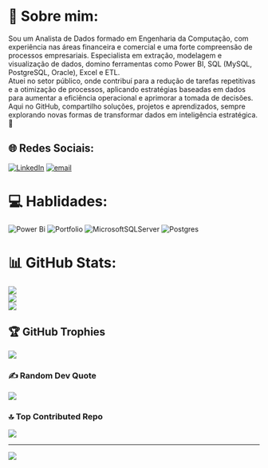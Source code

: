 # 💫 Sobre mim:
Sou um Analista de Dados formado em Engenharia da Computação, com experiência nas áreas financeira e comercial e uma forte compreensão de processos empresariais. Especialista em extração, modelagem e visualização de dados, domino ferramentas como Power BI, SQL (MySQL, PostgreSQL, Oracle), Excel e ETL.<br>Atuei no setor público, onde contribuí para a redução de tarefas repetitivas e a otimização de processos, aplicando estratégias baseadas em dados para aumentar a eficiência operacional e aprimorar a tomada de decisões.<br>Aqui no GitHub, compartilho soluções, projetos e aprendizados, sempre explorando novas formas de transformar dados em inteligência estratégica. 🚀


## 🌐 Redes Sociais:
[![LinkedIn](https://img.shields.io/badge/LinkedIn-%230077B5.svg?logo=linkedin&logoColor=white)](https://linkedin.com/in/https://www.linkedin.com/in/felipegmartins/) [![email](https://img.shields.io/badge/Email-D14836?logo=gmail&logoColor=white)](mailto:felipegm6@hotmail.com) 

# 💻 Hablidades:
![Power Bi](https://img.shields.io/badge/power_bi-F2C811?style=for-the-badge&logo=powerbi&logoColor=black) ![Portfolio](https://img.shields.io/badge/Portfolio-%23000000.svg?style=for-the-badge&logo=firefox&logoColor=#FF7139) ![MicrosoftSQLServer](https://img.shields.io/badge/Microsoft%20SQL%20Server-CC2927?style=for-the-badge&logo=microsoft%20sql%20server&logoColor=white) ![Postgres](https://img.shields.io/badge/postgres-%23316192.svg?style=for-the-badge&logo=postgresql&logoColor=white)
# 📊 GitHub Stats:
![](https://github-readme-stats.vercel.app/api?username=Felipegmar&theme=dark&hide_border=false&include_all_commits=false&count_private=false)<br/>
![](https://nirzak-streak-stats.vercel.app/?user=Felipegmar&theme=dark&hide_border=false)<br/>
![](https://github-readme-stats.vercel.app/api/top-langs/?username=Felipegmar&theme=dark&hide_border=false&include_all_commits=false&count_private=false&layout=compact)

## 🏆 GitHub Trophies
![](https://github-profile-trophy.vercel.app/?username=Felipegmar&theme=radical&no-frame=false&no-bg=true&margin-w=4)

### ✍️ Random Dev Quote
![](https://quotes-github-readme.vercel.app/api?type=horizontal&theme=radical)

### 🔝 Top Contributed Repo
![](https://github-contributor-stats.vercel.app/api?username=Felipegmar&limit=5&theme=dark&combine_all_yearly_contributions=true)

---
[![](https://visitcount.itsvg.in/api?id=Felipegmar&icon=0&color=0)](https://visitcount.itsvg.in)

<!-- Proudly created with GPRM ( https://gprm.itsvg.in ) -->
